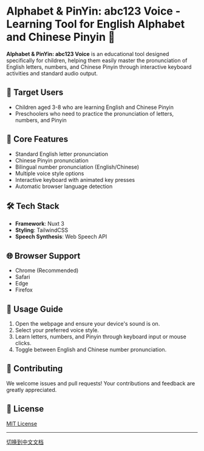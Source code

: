 # Alphabet & PinYin: abc123 Voice - Learning Tool for English Alphabet and Chinese Pinyin 🎯

**Alphabet & PinYin: abc123 Voice** is an educational tool designed specifically for children, helping them easily master the pronunciation of English letters, numbers, and Chinese Pinyin through interactive keyboard activities and standard audio output.

## 👶 Target Users

- Children aged 3-8 who are learning English and Chinese Pinyin
- Preschoolers who need to practice the pronunciation of letters, numbers, and Pinyin

## 🌟 Core Features

- Standard English letter pronunciation
- Chinese Pinyin pronunciation
- Bilingual number pronunciation (English/Chinese)
- Multiple voice style options
- Interactive keyboard with animated key presses
- Automatic browser language detection

## 🛠️ Tech Stack

- **Framework**: Nuxt 3
- **Styling**: TailwindCSS
- **Speech Synthesis**: Web Speech API

## 🌐 Browser Support

- Chrome (Recommended)
- Safari
- Edge
- Firefox

## 📝 Usage Guide

1. Open the webpage and ensure your device's sound is on.
2. Select your preferred voice style.
3. Learn letters, numbers, and Pinyin through keyboard input or mouse clicks.
4. Toggle between English and Chinese number pronunciation.

## 🤝 Contributing

We welcome issues and pull requests! Your contributions and feedback are greatly appreciated.

## 📄 License

[MIT License](LICENSE)

---

[切换到中文文档](README_ZH.md)